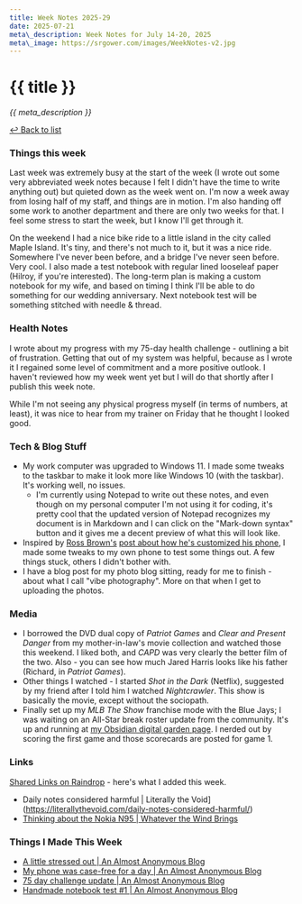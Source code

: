 ```yaml
---
title: Week Notes 2025-29
date: 2025-07-21
meta\_description: Week Notes for July 14-20, 2025
meta\_image: https://srgower.com/images/WeekNotes-v2.jpg
---
```


# {{ title }}

*{{ meta\_description }}*

[↩ Back to list](/weeknotes/)

### Things this week
Last week was extremely busy at the start of the week (I wrote out some very abbreviated week notes because I felt I didn't have the time to write anything out) but quieted down as the week went on. I'm now a week away from losing half of my staff, and things are in motion. I'm also handing off some work to another department and there are only two weeks for that. I feel some stress to start the week, but I know I'll get through it.

On the weekend I had a nice bike ride to a little island in the city called Maple Island. It's tiny, and there's not much to it, but it was a nice ride. Somewhere I've never been before, and a bridge I've never seen before. Very cool. I also made a test notebook with regular lined looseleaf paper (Hilroy, if you're interested). The long-term plan is making a custom notebook for my wife, and based on timing I think I'll be able to do something for our wedding anniversary. Next notebook test will be something stitched with needle \& thread. 

### Health Notes
I wrote about my progress with my 75-day health challenge - outlining a bit of frustration. Getting that out of my system was helpful, because as I wrote it I regained some level of commitment and a more positive outlook. I haven't reviewed how my week went yet but I will do that shortly after I publish this week note. 

While I'm not seeing any physical progress myself (in terms of numbers, at least), it was nice to hear from my trainer on Friday that he thought I looked good. 

### Tech \& Blog Stuff
* My work computer was upgraded to Windows 11. I made some tweaks to the taskbar to make it look more like Windows 10 (with the taskbar). It's working well, no issues. 
  * I'm currently using Notepad to write out these notes, and even though on my personal computer I'm not using it for coding, it's pretty cool that the updated version of Notepad recognizes my document is in Markdown and I can click on the "Mark-down syntax" button and it gives me a decent preview of what this will look like.
* Inspired by <a href="https://rossbrownfoot.blogspot.com/" class="nametag">Ross Brown's</a> [post about how he's customized his phone](https://rossbrownfoot.blogspot.com/2025/07/more-from-my-smartphone.html), I made some tweaks to my own phone to test some things out. A few things stuck, others I didn't bother with. 
* I have a blog post for my photo blog sitting, ready for me to finish - about what I call "vibe photography". More on that when I get to uploading the photos. 

### Media
* I borrowed the DVD dual copy of *Patriot Games* and *Clear and Present Danger* from my mother-in-law's movie collection and watched those this weekend. I liked both, and *CAPD* was very clearly the better film of the two. Also - you can see how much Jared Harris looks like his father (Richard, in *Patriot Games*). 
* Other things I watched - I started *Shot in the Dark* (Netflix), suggested by my friend after I told him I watched *Nightcrawler*. This show is basically the movie, except without the sociopath. 
* Finally set up my *MLB The Show* franchise mode with the Blue Jays; I was waiting on an All-Star break roster update from the community. It's up and running at [my Obsidian digital garden page](https://franchise.lwgrs.cloud). I nerded out by scoring the first game and those scorecards are posted for game 1. 

### Links
[Shared Links on Raindrop](https://raindrop.io/srgower/shared-links-56296964) - here's what I added this week.

* Daily notes considered harmful | Literally the Void](https://literallythevoid.com/daily-notes-considered-harmful/)
* [Thinking about the Nokia N95 | Whatever the Wind Brings](https://whateverthewindbrings.com/thinking-about-the-nokia-n95/)

### Things I Made This Week
* [A little stressed out | An Almost Anonymous Blog](https://lwgrs.bearblog.dev/a-little-stressed-out/)
* [My phone was case-free for a day | An Almost Anonymous Blog](https://lwgrs.bearblog.dev/case-free/)
* [75 day challenge update | An Almost Anonymous Blog](https://lwgrs.bearblog.dev/75-day-challenge-update/)
* [Handmade notebook test #1 | An Almost Anonymous Blog](https://lwgrs.bearblog.dev/notebook-test-1/)
